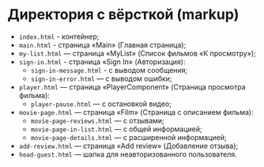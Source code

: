 # Директория с вёрсткой (markup)

* `index.html` - контейнер;
* `main.html` - страница «Main» (Главная страница);
* `my-list.html` — страница «MyList» (Список фильмов «К просмотру»);
* `sign-in.html` - страница «Sign In» (Авторизация):
   * `sign-in-message.html` - с выводом сообщения;
   * `sign-in-error.html` — с выводом ошибки;
* `player.html` — страница «PlayerComponent» (Страница просмотра фильма):
   * `player-pause.html` — с остановкой видео;
* `movie-page.html` — страница «Film» (Страница c описанием фильма):
   * `movie-page-reviews.html` — с отзывами;
   * `movie-page-in-list.html` — с общей информацией;
   * `movie-page-details.html` — с расширенной информацией;
* `add-review.html` — страница «Add review» (Добавление отзыва);
* `head-guest.html` — шапка для неавторизованного пользователя.
